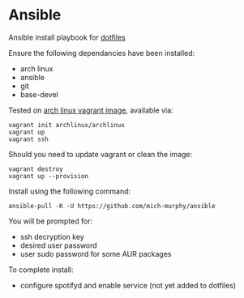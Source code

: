 # Ansible
Ansible install playbook for [dotfiles](https://github.com/mich-murphy/.dotfiles)

Ensure the following dependancies have been installed:
- arch linux
- ansible
- git
- base-devel

Tested on [arch linux vagrant image](https://archlinux.org/download/), available via:
```
vagrant init archlinux/archlinux
vagrant up
vagrant ssh
```
Should you need to update vagrant or clean the image:
```
vagrant destroy
vagrant up --provision
```

Install using the following command:
```
ansible-pull -K -U https://github.com/mich-murphy/ansible
```
You will be prompted for:
- ssh decryption key
- desired user password
- user sudo password for some AUR packages

To complete install:
- configure spotifyd and enable service (not yet added to dotfiles)
